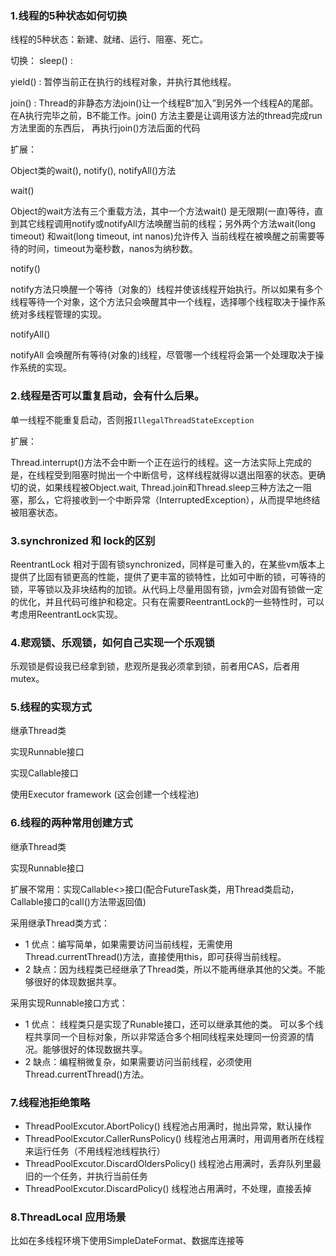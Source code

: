 ### 1.线程的5种状态如何切换

线程的5种状态：新建、就绪、运行、阻塞、死亡。

切换：
sleep() :

yield() : 暂停当前正在执行的线程对象，并执行其他线程。

join()  : Thread的非静态方法join()让一个线程B“加入”到另外一个线程A的尾部。在A执行完毕之前，B不能工作。join() 方法主要是让调用该方法的thread完成run方法里面的东西后， 再执行join()方法后面的代码

扩展：

Object类的wait(), notify(), notifyAll()方法

wait()

Object的wait方法有三个重载方法，其中一个方法wait() 是无限期(一直)等待，直到其它线程调用notify或notifyAll方法唤醒当前的线程；另外两个方法wait(long timeout) 和wait(long timeout, int nanos)允许传入 当前线程在被唤醒之前需要等待的时间，timeout为毫秒数，nanos为纳秒数。

notify()

notify方法只唤醒一个等待（对象的）线程并使该线程开始执行。所以如果有多个线程等待一个对象，这个方法只会唤醒其中一个线程，选择哪个线程取决于操作系统对多线程管理的实现。

notifyAll()

notifyAll 会唤醒所有等待(对象的)线程，尽管哪一个线程将会第一个处理取决于操作系统的实现。


### 2.线程是否可以重复启动，会有什么后果。

单一线程不能重复启动，否则报`IllegalThreadStateException`

扩展：

Thread.interrupt()方法不会中断一个正在运行的线程。这一方法实际上完成的是，在线程受到阻塞时抛出一个中断信号，这样线程就得以退出阻塞的状态。更确切的说，如果线程被Object.wait, Thread.join和Thread.sleep三种方法之一阻塞，那么，它将接收到一个中断异常（InterruptedException），从而提早地终结被阻塞状态。

### 3.synchronized 和 lock的区别

ReentrantLock 相对于固有锁synchronized，同样是可重入的，在某些vm版本上提供了比固有锁更高的性能，提供了更丰富的锁特性，比如可中断的锁，可等待的锁，平等锁以及非块结构的加锁。从代码上尽量用固有锁，jvm会对固有锁做一定的优化，并且代码可维护和稳定。只有在需要ReentrantLock的一些特性时，可以考虑用ReentrantLock实现。

### 4.悲观锁、乐观锁，如何自己实现一个乐观锁

乐观锁是假设我已经拿到锁，悲观所是我必须拿到锁，前者用CAS，后者用mutex。

### 5.线程的实现方式

继承Thread类

实现Runnable接口

实现Callable<V>接口

使用Executor framework (这会创建一个线程池)

### 6.线程的两种常用创建方式

继承Thread类

实现Runnable接口

扩展不常用：实现Callable<>接口(配合FutureTask类，用Thread类启动，Callable接口的call()方法带返回值)

采用继承Thread类方式：

- 1 优点：编写简单，如果需要访问当前线程，无需使用Thread.currentThread()方法，直接使用this，即可获得当前线程。
- 2 缺点：因为线程类已经继承了Thread类，所以不能再继承其他的父类。不能够很好的体现数据共享。

采用实现Runnable接口方式：
- 1 优点： 线程类只是实现了Runable接口，还可以继承其他的类。 可以多个线程共享同一个目标对象，所以非常适合多个相同线程来处理同一份资源的情况。能够很好的体现数据共享。
- 2 缺点：编程稍微复杂，如果需要访问当前线程，必须使用Thread.currentThread()方法。

### 7.线程池拒绝策略

* ThreadPoolExcutor.AbortPolicy() 线程池占用满时，抛出异常，默认操作
* ThreadPoolExcutor.CallerRunsPolicy() 线程池占用满时，用调用者所在线程来运行任务（不用线程池线程执行）
* ThreadPoolExcutor.DiscardOldersPolicy() 线程池占用满时，丢弃队列里最旧的一个任务，并执行当前任务
* ThreadPoolExcutor.DiscardPolicy() 线程池占用满时，不处理，直接丢掉

### 8.ThreadLocal 应用场景

比如在多线程环境下使用SimpleDateFormat、数据库连接等
